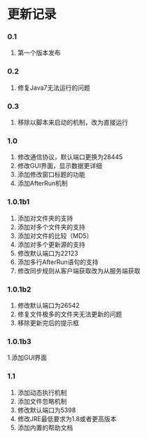 # 更新记录

### 0.1

1. 第一个版本发布

### 0.2

1. 修复Java7无法运行的问题

### 0.3

1. 移除以脚本来启动的机制，改为直接运行

### 1.0

1. 修改通信协议，默认端口更换为28445
2. 修改GUI界面，显示数据更详细
3. 添加修改窗口标题的功能
4. 添加AfterRun机制

### 1.0.1b1

1. 添加对文件夹的支持
2. 添加对多个文件夹的支持
3. 添加对文件的比较（MD5）
4. 添加对多个更新源的支持
5. 修改默认端口为22123
6. 添加多行AfterRun语句的支持
7. 修改同步规则从客户端获取改为从服务端获取

### 1.0.1b2

1. 修改默认端口为26542
2. 修复文件极多的文件夹无法更新的问题
3. 移除更新完后的提示框

### 1.0.1b3

1.添加GUI界面

### 1.1

1. 添加动态执行机制
2. 添加文件忽略机制
3. 修改默认端口为5398
4. 修改JRE最低要求为1.8或者更高版本
5. 添加内置的帮助文档